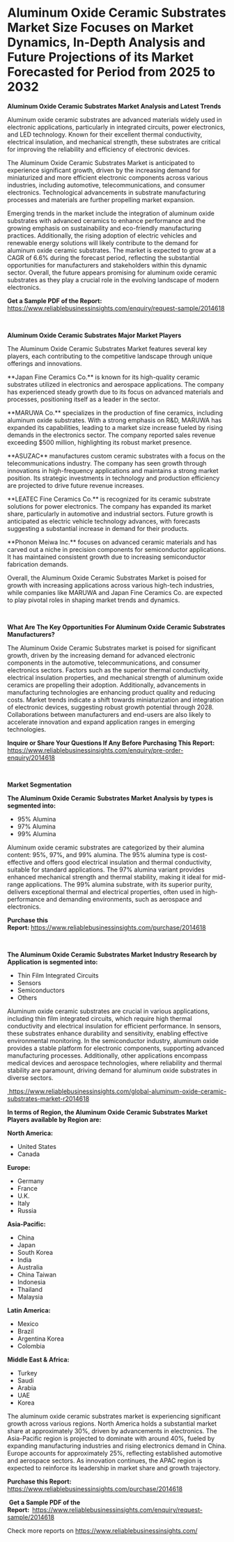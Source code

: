 <p><h1>Aluminum Oxide Ceramic Substrates Market Size Focuses on Market Dynamics, In-Depth Analysis and Future Projections of its Market Forecasted for Period from 2025 to 2032</h1></p><p><strong>Aluminum Oxide Ceramic Substrates Market Analysis and Latest Trends</strong></p>
<p><p>Aluminum oxide ceramic substrates are advanced materials widely used in electronic applications, particularly in integrated circuits, power electronics, and LED technology. Known for their excellent thermal conductivity, electrical insulation, and mechanical strength, these substrates are critical for improving the reliability and efficiency of electronic devices. </p><p>The Aluminum Oxide Ceramic Substrates Market is anticipated to experience significant growth, driven by the increasing demand for miniaturized and more efficient electronic components across various industries, including automotive, telecommunications, and consumer electronics. Technological advancements in substrate manufacturing processes and materials are further propelling market expansion. </p><p>Emerging trends in the market include the integration of aluminum oxide substrates with advanced ceramics to enhance performance and the growing emphasis on sustainability and eco-friendly manufacturing practices. Additionally, the rising adoption of electric vehicles and renewable energy solutions will likely contribute to the demand for aluminum oxide ceramic substrates. The market is expected to grow at a CAGR of 6.6% during the forecast period, reflecting the substantial opportunities for manufacturers and stakeholders within this dynamic sector. Overall, the future appears promising for aluminum oxide ceramic substrates as they play a crucial role in the evolving landscape of modern electronics.</p></p>
<p><strong>Get a Sample PDF of the Report:&nbsp;</strong> <a href="https://www.reliablebusinessinsights.com/enquiry/request-sample/2014618?utm_campaign=1138&utm_medium=2&utm_source=Github&utm_content=ia&utm_term=17012025&utm_id=aluminum-oxide-ceramic-substrates">https://www.reliablebusinessinsights.com/enquiry/request-sample/2014618</a></p>
<p>&nbsp;</p>
<p><strong>Aluminum Oxide Ceramic Substrates Major Market Players</strong></p>
<p><p>The Aluminum Oxide Ceramic Substrates Market features several key players, each contributing to the competitive landscape through unique offerings and innovations. </p><p>**Japan Fine Ceramics Co.** is known for its high-quality ceramic substrates utilized in electronics and aerospace applications. The company has experienced steady growth due to its focus on advanced materials and processes, positioning itself as a leader in the sector.</p><p>**MARUWA Co.** specializes in the production of fine ceramics, including aluminum oxide substrates. With a strong emphasis on R&D, MARUWA has expanded its capabilities, leading to a market size increase fueled by rising demands in the electronics sector. The company reported sales revenue exceeding $500 million, highlighting its robust market presence.</p><p>**ASUZAC** manufactures custom ceramic substrates with a focus on the telecommunications industry. The company has seen growth through innovations in high-frequency applications and maintains a strong market position. Its strategic investments in technology and production efficiency are projected to drive future revenue increases.</p><p>**LEATEC Fine Ceramics Co.** is recognized for its ceramic substrate solutions for power electronics. The company has expanded its market share, particularly in automotive and industrial sectors. Future growth is anticipated as electric vehicle technology advances, with forecasts suggesting a substantial increase in demand for their products.</p><p>**Phonon Meiwa Inc.** focuses on advanced ceramic materials and has carved out a niche in precision components for semiconductor applications. It has maintained consistent growth due to increasing semiconductor fabrication demands.</p><p>Overall, the Aluminum Oxide Ceramic Substrates Market is poised for growth with increasing applications across various high-tech industries, while companies like MARUWA and Japan Fine Ceramics Co. are expected to play pivotal roles in shaping market trends and dynamics.</p></p>
<p>&nbsp;</p>
<p><strong>What Are The Key Opportunities For Aluminum Oxide Ceramic Substrates Manufacturers?</strong></p>
<p><p>The Aluminum Oxide Ceramic Substrates market is poised for significant growth, driven by the increasing demand for advanced electronic components in the automotive, telecommunications, and consumer electronics sectors. Factors such as the superior thermal conductivity, electrical insulation properties, and mechanical strength of aluminum oxide ceramics are propelling their adoption. Additionally, advancements in manufacturing technologies are enhancing product quality and reducing costs. Market trends indicate a shift towards miniaturization and integration of electronic devices, suggesting robust growth potential through 2028. Collaborations between manufacturers and end-users are also likely to accelerate innovation and expand application ranges in emerging technologies.</p></p>
<p><strong>Inquire or Share Your Questions If Any Before Purchasing This Report:</strong> <a href="https://www.reliablebusinessinsights.com/enquiry/pre-order-enquiry/2014618?utm_campaign=1138&utm_medium=2&utm_source=Github&utm_content=ia&utm_term=17012025&utm_id=aluminum-oxide-ceramic-substrates">https://www.reliablebusinessinsights.com/enquiry/pre-order-enquiry/2014618</a></p>
<p>&nbsp;</p>
<p><strong>Market Segmentation</strong></p>
<p><strong>The Aluminum Oxide Ceramic Substrates Market Analysis by types is segmented into:</strong></p>
<p><ul><li>95% Alumina</li><li>97% Alumina</li><li>99% Alumina</li></ul></p>
<p><p>Aluminum oxide ceramic substrates are categorized by their alumina content: 95%, 97%, and 99% alumina. The 95% alumina type is cost-effective and offers good electrical insulation and thermal conductivity, suitable for standard applications. The 97% alumina variant provides enhanced mechanical strength and thermal stability, making it ideal for mid-range applications. The 99% alumina substrate, with its superior purity, delivers exceptional thermal and electrical properties, often used in high-performance and demanding environments, such as aerospace and electronics.</p></p>
<p><strong>Purchase this Report:&nbsp;</strong><a href="https://www.reliablebusinessinsights.com/purchase/2014618?utm_campaign=1138&utm_medium=2&utm_source=Github&utm_content=ia&utm_term=17012025&utm_id=aluminum-oxide-ceramic-substrates">https://www.reliablebusinessinsights.com/purchase/2014618</a></p>
<p>&nbsp;</p>
<p><strong>The Aluminum Oxide Ceramic Substrates Market Industry Research by Application is segmented into:</strong></p>
<p><ul><li>Thin Film Integrated Circuits</li><li>Sensors</li><li>Semiconductors</li><li>Others</li></ul></p>
<p><p>Aluminum oxide ceramic substrates are crucial in various applications, including thin film integrated circuits, which require high thermal conductivity and electrical insulation for efficient performance. In sensors, these substrates enhance durability and sensitivity, enabling effective environmental monitoring. In the semiconductor industry, aluminum oxide provides a stable platform for electronic components, supporting advanced manufacturing processes. Additionally, other applications encompass medical devices and aerospace technologies, where reliability and thermal stability are paramount, driving demand for aluminum oxide substrates in diverse sectors.</p></p>
<p><a href="https://www.reliablebusinessinsights.com/global-aluminum-oxide-ceramic-substrates-market-r2014618?utm_campaign=1138&utm_medium=2&utm_source=Github&utm_content=ia&utm_term=17012025&utm_id=aluminum-oxide-ceramic-substrates">&nbsp;https://www.reliablebusinessinsights.com/global-aluminum-oxide-ceramic-substrates-market-r2014618</a></p>
<p><strong>In terms of Region, the Aluminum Oxide Ceramic Substrates Market Players available by Region are:</strong></p>
<p>
    <p> <strong> North America: </strong>
        <ul>
            <li>United States</li>
            <li>Canada</li>
        </ul>
        </p> 
    <p> <strong> Europe: </strong>
        <ul>
            <li>Germany</li>
            <li>France</li>
            <li>U.K.</li>
            <li>Italy</li>
            <li>Russia</li>
        </ul>
        </p> 
    <p> <strong> Asia-Pacific: </strong>
        <ul>
            <li>China</li>
            <li>Japan</li>
            <li>South Korea</li>
            <li>India</li>
            <li>Australia</li>
            <li>China Taiwan</li>
            <li>Indonesia</li>
            <li>Thailand</li>
            <li>Malaysia</li>
        </ul>
        </p> 
    <p> <strong> Latin America: </strong>
        <ul>
            <li>Mexico</li>
            <li>Brazil</li>
            <li>Argentina Korea</li>
            <li>Colombia</li>
        </ul>
        </p> 
    <p> <strong> Middle East & Africa: </strong>
        <ul>
            <li>Turkey</li>
            <li>Saudi</li>
            <li>Arabia</li>
            <li>UAE</li>
            <li>Korea</li>
        </ul>
    </p>
    </p>
<p><p>The aluminum oxide ceramic substrates market is experiencing significant growth across various regions. North America holds a substantial market share at approximately 30%, driven by advancements in electronics. The Asia-Pacific region is projected to dominate with around 40%, fueled by expanding manufacturing industries and rising electronics demand in China. Europe accounts for approximately 25%, reflecting established automotive and aerospace sectors. As innovation continues, the APAC region is expected to reinforce its leadership in market share and growth trajectory.</p></p>
<p><strong>Purchase this Report: </strong><a href="https://www.reliablebusinessinsights.com/purchase/2014618?utm_campaign=1138&utm_medium=2&utm_source=Github&utm_content=ia&utm_term=17012025&utm_id=aluminum-oxide-ceramic-substrates">https://www.reliablebusinessinsights.com/purchase/2014618</a></p>
<p>&nbsp;<strong>Get a Sample PDF of the Report:&nbsp;&nbsp;</strong><a href="https://www.reliablebusinessinsights.com/enquiry/request-sample/2014618?utm_campaign=1138&utm_medium=2&utm_source=Github&utm_content=ia&utm_term=17012025&utm_id=aluminum-oxide-ceramic-substrates">https://www.reliablebusinessinsights.com/enquiry/request-sample/2014618</a></p>
<p><strong></strong></p>
<p>Check more reports on <a href="https://www.reliablebusinessinsights.com/?utm_campaign=1138&utm_medium=2&utm_source=Github&utm_content=ia&utm_term=17012025&utm_id=aluminum-oxide-ceramic-substrates">https://www.reliablebusinessinsights.com/</a></p>